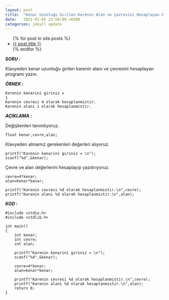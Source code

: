 ```yaml
---
layout: post
title:  "Kenar Uzunluğu Girilen Karenin Alan ve Çevresini Hesaplayan C Kodu"
date:   2021-02-05 23:58:09 +0300
categories: jekyll update
---
```

<ul>
  {% for post in site.posts %}
    <li>
      <a href="{{ post.url }}">{{ post.title }}</a>
    </li>
  {% endfor %}
</ul>

***SORU :***

Klavyeden kenar uzunluğu girilen karenin alanı ve çevresini hesaplayan programı yazın.

***ÖRNEK :***    
    
    Karenin kenarini giriniz =
    1
    Karenin cevresi 4 olarak hesaplanmistir.
    Karenin alani 1 olarak hesaplanmistir.

    
***AÇIKLAMA :***

Değişkenleri tanımlıyoruz.

    float kenar,cevre,alan;

Klavyeden almamız gerekenleri değerleri alıyoruz.

    printf("Karenin kenarini giriniz = \n");
    scanf("%d",&kenar);

Çevre ve alan değerlerini hesaplayıp yazdırıyoruz.

    cevre=4*kenar;
    alan=kenar*kenar;

    printf("Karenin cevresi %d olarak hesaplanmistir.\n",cevre);
    printf("Karenin alani %d olarak hesaplanmistir.\n",alan);

***KOD :***

    #include <stdio.h>
    #include <stdlib.h>

    int main()
    {
        int kenar;
        int cevre;
        int alan;

        printf("Karenin kenarini giriniz = \n");
        scanf("%d",&kenar);

        cevre=4*kenar;
        alan=kenar*kenar;

        printf("Karenin cevresi %d olarak hesaplanmistir.\n",cevre);
        printf("Karenin alani %d olarak hesaplanmistir.\n",alan);
        return 0;
    }